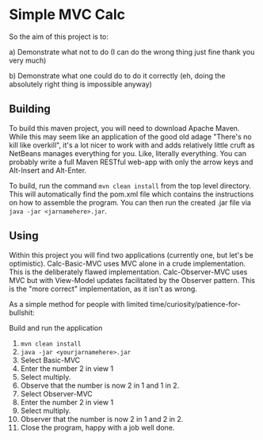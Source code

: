 # Simple MVC Calc

So the aim of this project is to:

a) Demonstrate what not to do (I can do the wrong thing just fine thank you very much)

b) Demonstrate what one could do to do it correctly (eh, doing the absolutely right thing is impossible anyway)

## Building

To build this maven project, you will need to download Apache Maven. While this may seem like an application of the good old adage "There's no kill like overkill", it's a lot nicer to work with and adds relatively little cruft as NetBeans manages everything for you. Like, literally everything. You can probably write a full Maven RESTful web-app with only the arrow keys and Alt-Insert and Alt-Enter. 

To build, run the command `mvn clean install` from the top level directory. This will automatically find the pom.xml file which contains the instructions on how to assemble the program. 
You can then run the created .jar file via `java -jar <jarnamehere>.jar`.

## Using

Within this project you will find two applications (currently one, but let's be optimistic). Calc-Basic-MVC uses MVC alone in a crude implementation. This is the deliberately flawed implementation. Calc-Observer-MVC uses MVC but with View-Model updates facilitated by the Observer pattern. This is the "more correct" implementation, as it isn't as wrong.

As a simple method for people with limited time/curiosity/patience-for-bullshit:

Build and run the application

1. `mvn clean install`
1. `java -jar <yourjarnamehere>.jar`
1. Select Basic-MVC
1. Enter the number 2 in view 1
1. Select multiply.
1. Observe that the number is now 2 in 1 and 1 in 2.
1. Select Observer-MVC
1. Enter the number 2 in view 1
1. Select multiply.
1. Observer that the number is now 2 in 1 and 2 in 2.
1. Close the program, happy with a job well done.
